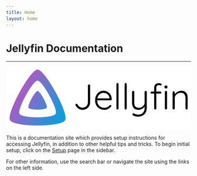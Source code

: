 ```yaml
---
title: Home
layout: home
---
```


# Jellyfin Documentation

---

![](/assets/images/640px-Jelly-banner-light.svg.png)

This is a documentation site which provides setup instructions for accessing Jellyfin, in addition to other helpful tips and tricks. To begin initial setup, click on the [Setup] page in the sidebar.

For other information, use the search bar or navigate the site using the links on the left side.

[Setup]: "https://docs.guettlerlabs.com/docs/setup"
